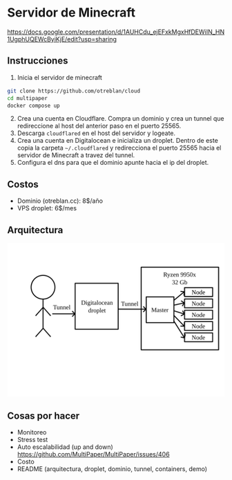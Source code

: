 # Servidor de Minecraft

https://docs.google.com/presentation/d/1AUHCdu_ejEFxkMgxHfDEWiIN_HN1UgphUQEWcByiKjE/edit?usp=sharing


## Instrucciones
1) Inicia el servidor de minecraft
``` bash
git clone https://github.com/otreblan/cloud
cd multipaper
docker compose up
```
2) Crea una cuenta en Cloudflare. Compra un dominio y crea un tunnel que redireccione al host del anterior paso en el puerto 25565.
3) Descarga `cloudflared` en el host del servidor y logeate.
4) Crea una cuenta en Digitalocean e inicializa un droplet. Dentro de este copia la carpeta `~/.cloudflared` y redirecciona el puerto 25565 hacia el servidor de Minecraft a travez del tunnel.
5) Configura el dns para que el dominio apunte hacia el ip del droplet.

## Costos
- Dominio (otreblan.cc): 8\$/año
- VPS droplet: 6\$/mes

## Arquitectura
![](./arquitectura.svg)

## Cosas por hacer
- Monitoreo
- Stress test
- Auto escalabilidad (up and down) https://github.com/MultiPaper/MultiPaper/issues/406
- Costo
- README (arquitectura, droplet, dominio, tunnel, containers, demo)
